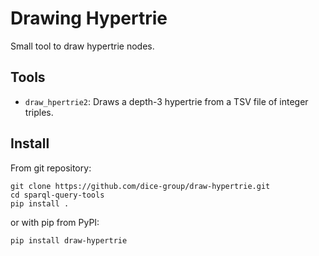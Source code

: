 # Drawing Hypertrie 

Small tool to draw hypertrie nodes.

## Tools

- `draw_hpertrie2`: Draws a depth-3 hypertrie from a TSV file of integer triples.

## Install

From git repository:
```
git clone https://github.com/dice-group/draw-hypertrie.git
cd sparql-query-tools
pip install .
```

or with pip from PyPI:
```
pip install draw-hypertrie
```
